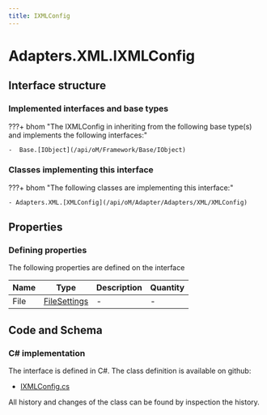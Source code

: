```yaml
---
title: IXMLConfig
---
```


# Adapters.XML.IXMLConfig



## Interface structure

### Implemented interfaces and base types

???+ bhom "The IXMLConfig in inheriting from the following base type(s) and implements the following interfaces:"

    -  Base.[IObject](/api/oM/Framework/Base/IObject)


### Classes implementing this interface

???+ bhom "The following classes are implementing this interface:"

    - Adapters.XML.[XMLConfig](/api/oM/Adapter/Adapters/XML/XMLConfig)


## Properties



### Defining properties

The following properties are defined on the interface

| Name             | Type             | Description      | Quantity         |
|------------------|------------------|------------------|------------------|
| File | [FileSettings](/api/oM/Framework/Adapter/FileSettings) | - | - |


## Code and Schema

### C# implementation

The interface is defined in C#. The class definition is available on github:

- [IXMLConfig.cs](https://github.com/BHoM/XML_Toolkit/blob/develop/XML_oM/Config/IXMLConfig.cs)

All history and changes of the class can be found by inspection the history.
